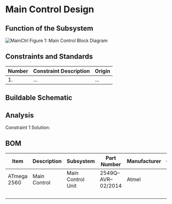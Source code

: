 # Main Control Design

## Function of the Subsystem
![MainCtrl](https://github.com/cebttu/CapstoneTeam1/assets/100803345/b6630717-3855-4901-84fc-6557652b8195)
Figure 1: Main Control Block Diagram


## Constraints and Standards

| Number | Constraint Description | Origin |
|--------|------------------------|--------|
| 1. | ... | ... |

## Buildable Schematic

## Analysis

Constraint 1 Solution:
<br />

## BOM

| Item | Description | Subsystem | Part Number | Manufacturer | Quantity | Price | Total Price |
|------|-------------|-----------|-------------|--------------|----------|-------|-------------|
| ATmega 2560 | Main Control | Main Control Unit | 2549Q–AVR–02/2014 | Atmel | 1 | Recycled | Recycled |
| | | | | | | | 0.00 |
